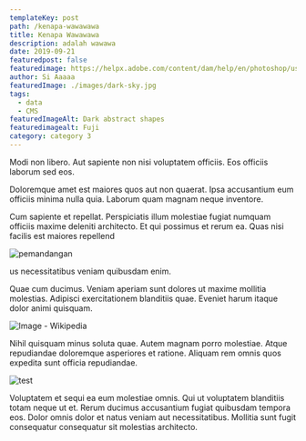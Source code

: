 ```yaml
---
templateKey: post
path: /kenapa-wawawawa
title: Kenapa Wawawawa
description: adalah wawawa
date: 2019-09-21
featuredpost: false
featuredimage: https://helpx.adobe.com/content/dam/help/en/photoshop/using/convert-color-image-black-white/jcr_content/main-pars/before_and_after/image-before/Landscape-Color.jpg
author: Si Aaaaa
featuredImage: ./images/dark-sky.jpg
tags:
  - data
  - CMS
featuredImageAlt: Dark abstract shapes
featuredimagealt: Fuji
category: category 3
---
```

Modi non libero. Aut sapiente non nisi voluptatem officiis. Eos officiis laborum sed eos.

Doloremque amet est maiores quos aut non quaerat. Ipsa accusantium eum officiis minima nulla quia. Laborum quam magnam neque inventore.

Cum sapiente et repellat. Perspiciatis illum molestiae fugiat numquam officiis maxime deleniti architecto. Et qui possimus et rerum ea. Quas nisi facilis est maiores repellend

![pemandangan](https://images.unsplash.com/photo-1612151855475-877969f4a6cc?ixid=MnwxMjA3fDB8MHxzZWFyY2h8MXx8aGQlMjBpbWFnZXxlbnwwfHwwfHw%3D&ixlib=rb-1.2.1&w=1000&q=80 "View")

us necessitatibus veniam quibusdam enim.

Quae cum ducimus. Veniam aperiam sunt dolores ut maxime mollitia molestias. Adipisci exercitationem blanditiis quae. Eveniet harum itaque dolor animi quisquam.<!--StartFragment-->

![Image - Wikipedia](https://upload.wikimedia.org/wikipedia/commons/thumb/b/b6/Image_created_with_a_mobile_phone.png/1200px-Image_created_with_a_mobile_phone.png)

<!--EndFragment-->

Nihil quisquam minus soluta quae. Autem magnam porro molestiae. Atque repudiandae doloremque asperiores et ratione. Aliquam rem omnis quos expedita sunt officia repudiandae.

![test](/images/img_0789.jpg "baju baru")

Voluptatem et sequi ea eum molestiae omnis. Qui ut voluptatem blanditiis totam neque ut et. Rerum ducimus accusantium fugiat quibusdam tempora eos. Dolor omnis dolor et natus veniam aut necessitatibus. Mollitia sunt fugit consequatur consequatur sit molestias architecto.